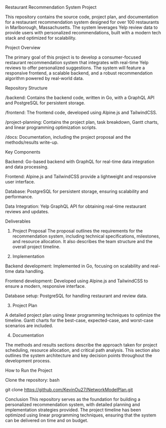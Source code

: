 Restaurant Recommendation System Project

This repository contains the source code, project plan, and documentation for a restaurant recommendation system designed for over 100 restaurants in Marlborough, Massachusetts. The system leverages Yelp review data to provide users with personalized recommendations, built with a modern tech stack and optimized for scalability.

Project Overview

The primary goal of this project is to develop a consumer-focused restaurant recommendation system that integrates with real-time Yelp reviews to offer personalized suggestions. The system will feature a responsive frontend, a scalable backend, and a robust recommendation algorithm powered by real-world data.


Repository Structure

/backend: Contains the backend code, written in Go, with a GraphQL API and PostgreSQL for persistent storage.

/frontend: The frontend code, developed using Alpine.js and TailwindCSS.

/project-planning: Contains the project plan, task breakdown, Gantt charts, and linear programming optimization scripts.

/docs: Documentation, including the project proposal and the methods/results write-up.


Key Components

Backend: Go-based backend with GraphQL for real-time data integration and data processing.

Frontend: Alpine.js and TailwindCSS provide a lightweight and responsive user interface.

Database: PostgreSQL for persistent storage, ensuring scalability and performance.

Data Integration: Yelp GraphQL API for obtaining real-time restaurant reviews and updates.


Deliverables

1. Project Proposal
The proposal outlines the requirements for the recommendation system, including technical specifications, milestones, and resource allocation. It also describes the team structure and the overall project timeline.

2. Implementation

Backend development: Implemented in Go, focusing on scalability and real-time data handling.

Frontend development: Developed using Alpine.js and TailwindCSS to ensure a modern, responsive interface.

Database setup: PostgreSQL for handling restaurant and review data.

3. Project Plan

A detailed project plan using linear programming techniques to optimize the timeline. Gantt charts for the best-case, expected-case, and worst-case scenarios are included.

4. Documentation
   
The methods and results sections describe the approach taken for project scheduling, resource allocation, and critical path analysis. This section also outlines the system architecture and key decision points throughout the development process.

How to Run the Project


Clone the repository:
bash

git clone https://github.com/KevinOu27/NetworkModelPlan.git



Conclusion
This repository serves as the foundation for building a personalized recommendation system, with detailed planning and implementation strategies provided. The project timeline has been optimized using linear programming techniques, ensuring that the system can be delivered on time and on budget.

